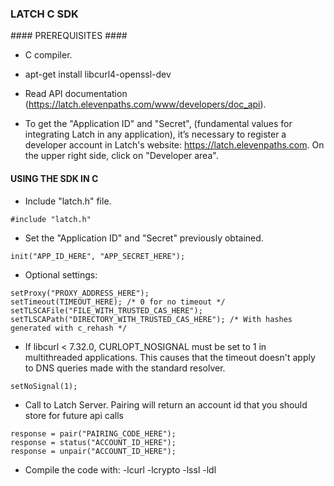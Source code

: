 ### LATCH C SDK ###


#### PREREQUISITES ####

* C compiler.

* apt-get install libcurl4-openssl-dev

* Read API documentation (https://latch.elevenpaths.com/www/developers/doc_api).

* To get the "Application ID" and "Secret", (fundamental values for integrating Latch in any application), it’s necessary to register a developer account in Latch's website: https://latch.elevenpaths.com. On the upper right side, click on "Developer area".


#### USING THE SDK IN C ####

* Include "latch.h" file.
```
#include "latch.h"
```

* Set the "Application ID" and "Secret" previously obtained.
```
init("APP_ID_HERE", "APP_SECRET_HERE");
```

* Optional settings:
```
setProxy("PROXY_ADDRESS_HERE");
setTimeout(TIMEOUT_HERE); /* 0 for no timeout */
setTLSCAFile("FILE_WITH_TRUSTED_CAS_HERE");
setTLSCAPath("DIRECTORY_WITH_TRUSTED_CAS_HERE"); /* With hashes generated with c_rehash */
```

* If libcurl < 7.32.0, CURLOPT_NOSIGNAL must be set to 1 in multithreaded applications. This causes that the timeout doesn't apply to DNS queries made with the standard resolver.
```
setNoSignal(1);
```

* Call to Latch Server. Pairing will return an account id that you should store for future api calls
```
response = pair("PAIRING_CODE_HERE");
response = status("ACCOUNT_ID_HERE");
response = unpair("ACCOUNT_ID_HERE");
```

* Compile the code with: -lcurl -lcrypto -lssl -ldl
